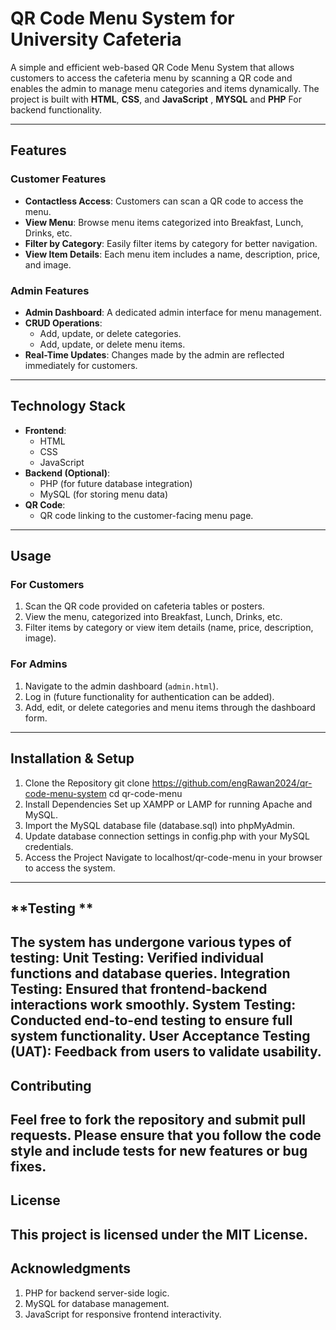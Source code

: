 # **QR Code Menu System for University Cafeteria**

A simple and efficient web-based QR Code Menu System that allows customers to access the cafeteria menu by scanning a QR code and enables the admin to manage menu categories and items dynamically. The project is built with **HTML**, **CSS**, and **JavaScript** , **MYSQL** and **PHP** For  backend functionality.

---

## **Features**

### **Customer Features**
- **Contactless Access**: Customers can scan a QR code to access the menu.
- **View Menu**: Browse menu items categorized into Breakfast, Lunch, Drinks, etc.
- **Filter by Category**: Easily filter items by category for better navigation.
- **View Item Details**: Each menu item includes a name, description, price, and image.

### **Admin Features**
- **Admin Dashboard**: A dedicated admin interface for menu management.
- **CRUD Operations**: 
  - Add, update, or delete categories.
  - Add, update, or delete menu items.
- **Real-Time Updates**: Changes made by the admin are reflected immediately for customers.

---

## **Technology Stack**
- **Frontend**:
  - HTML
  - CSS
  - JavaScript
- **Backend (Optional)**:
  - PHP  (for future database integration)
  - MySQL (for storing menu data)
- **QR Code**:
  - QR code linking to the customer-facing menu page.
---
## **Usage**

### **For Customers**
1. Scan the QR code provided on cafeteria tables or posters.
2. View the menu, categorized into Breakfast, Lunch, Drinks, etc.
3. Filter items by category or view item details (name, price, description, image).

### **For Admins**
1. Navigate to the admin dashboard (`admin.html`).
2. Log in (future functionality for authentication can be added).
3. Add, edit, or delete categories and menu items through the dashboard form.
---


## **Installation & Setup**
1. Clone the Repository
git clone https://github.com/engRawan2024/qr-code-menu-system
cd qr-code-menu
2. Install Dependencies
Set up XAMPP or LAMP for running Apache and MySQL.
1. Import the MySQL database file (database.sql) into phpMyAdmin.
2. Update database connection settings in config.php with your MySQL credentials.
3. Access the Project
Navigate to localhost/qr-code-menu in your browser to access the system.
---

## **Testing **
The system has undergone various types of testing:
Unit Testing: Verified individual functions and database queries.
Integration Testing: Ensured that frontend-backend interactions work smoothly.
System Testing: Conducted end-to-end testing to ensure full system functionality.
User Acceptance Testing (UAT): Feedback from users to validate usability.
---
## **Contributing**
Feel free to fork the repository and submit pull requests. Please ensure that you follow the code style and include tests for new features or bug fixes.
---
## **License**
This project is licensed under the MIT License.
---

## **Acknowledgments**
1. PHP for backend server-side logic.
2. MySQL for database management.
3. JavaScript for responsive frontend interactivity.

